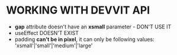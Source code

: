 # WORKING WITH DEVVIT API
* **gap** attribute doesn't have an **xsmall** parameter - DON'T USE IT
* useEffect DOESN'T EXIST
* padding **can't be in pixel**, it can only be following values: 'xsmall'|'small'|'medium'|'large'